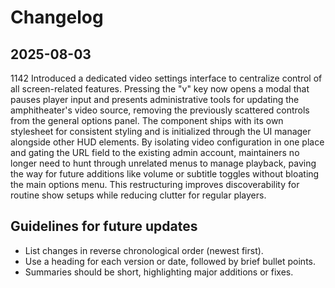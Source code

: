 # Changelog

## 2025-08-03

1142 Introduced a dedicated video settings interface to centralize control of all screen-related features. Pressing the "v" key now opens a modal that pauses player input and presents administrative tools for updating the amphitheater's video source, removing the previously scattered controls from the general options panel. The component ships with its own stylesheet for consistent styling and is initialized through the UI manager alongside other HUD elements. By isolating video configuration in one place and gating the URL field to the existing admin account, maintainers no longer need to hunt through unrelated menus to manage playback, paving the way for future additions like volume or subtitle toggles without bloating the main options menu. This restructuring improves discoverability for routine show setups while reducing clutter for regular players.

## Guidelines for future updates
- List changes in reverse chronological order (newest first).
- Use a heading for each version or date, followed by brief bullet points.
- Summaries should be short, highlighting major additions or fixes.